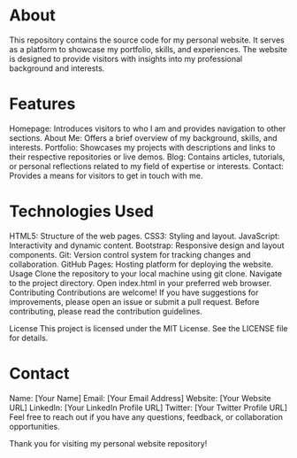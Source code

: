 # About
This repository contains the source code for my personal website. It serves as a platform to showcase my portfolio, skills, and experiences. The website is designed to provide visitors with insights into my professional background and interests.

# Features

Homepage: Introduces visitors to who I am and provides navigation to other sections.
About Me: Offers a brief overview of my background, skills, and interests.
Portfolio: Showcases my projects with descriptions and links to their respective repositories or live demos.
Blog: Contains articles, tutorials, or personal reflections related to my field of expertise or interests.
Contact: Provides a means for visitors to get in touch with me.

# Technologies Used

HTML5: Structure of the web pages.
CSS3: Styling and layout.
JavaScript: Interactivity and dynamic content.
Bootstrap: Responsive design and layout components.
Git: Version control system for tracking changes and collaboration.
GitHub Pages: Hosting platform for deploying the website.
Usage
Clone the repository to your local machine using git clone.
Navigate to the project directory.
Open index.html in your preferred web browser.
Contributing
Contributions are welcome! If you have suggestions for improvements, please open an issue or submit a pull request. Before contributing, please read the contribution guidelines.

License
This project is licensed under the MIT License. See the LICENSE file for details.

# Contact

Name: [Your Name]
Email: [Your Email Address]
Website: [Your Website URL]
LinkedIn: [Your LinkedIn Profile URL]
Twitter: [Your Twitter Profile URL]
Feel free to reach out if you have any questions, feedback, or collaboration opportunities.

Thank you for visiting my personal website repository!
